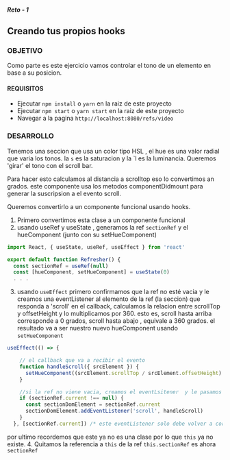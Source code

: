 ##### Reto - 1

## Creando tus propios hooks

### OBJETIVO

Como parte es este ejercicio  vamos controlar el tono de un elemento en base a su posicion.

#### REQUISITOS

* Ejecutar `npm install` o `yarn` en la raiz de este proyecto
* Ejecutar `npm start` o `yarn start` en la raiz de este proyecto
* Navegar a la pagina `http://localhost:8080/refs/video`

### DESARROLLO


Tenemos una seccion  que usa un color tipo HSL , el hue es una valor radial que varia los tonos. la `s` es la saturacion y la `l es la luminancia.
Queremos 'girar' el tono con el scroll bar.

Para hacer esto calculamos al distancia a scrolltop eso lo convertimos an grados.
este componente usa los metodos componentDidmount para generar la suscripsion a el evento scroll.

Queremos convertirlo a un componente funcional  usando hooks.

1. Primero convertimos esta clase a un componente funcional
2. usando useRef  y useState , generamos la ref  `sectionRef`  y el hueComponent (junto con su setHueComponent)

```js 
import React, { useState, useRef, useEffect } from 'react'

export default function Refresher() {
  const sectionRef = useRef(null)
  const [hueComponent, setHueComponent] = useState(0)
  . . . 
```

3.  usando `useEffect` primero confirmamos que la ref no esté vacia y le creamos una eventListener al elemento de la ref (la seccion) que responda a 'scroll' 
en el callback, calculamos la relacion entre scrollTop y offsetHeight  y lo multiplicamos por 360. esto es, scroll hasta arriba corresponde a 0 grados, scroll hasta abajo , equivale a 360 grados. el resultado va a ser nuestro  nuevo  hueComponent usando `setHueComponent` 

```js
useEffect(() => {

    // el callback que va a recibir el evento
    function handleScroll({ srcElement }) {
      setHueComponent((srcElement.scrollTop / srcElement.offsetHeight) * 360)
    }

    //si la ref no viene vacia, creamos el eventLsitener  y le pasamos el callback
    if (sectionRef.current !== null) {
      const sectionDomElement = sectionRef.current
      sectionDomElement.addEventListener('scroll', handleScroll)
    }
  }, [sectionRef.current]) /* este eventListener solo debe volver a correrse si cambia la seccion*/
```

por ultimo recordemos que este ya no es una clase por lo que `this` ya no existe. 
4. Quitamos la referencia a `this` de la ref  `this.sectionRef` es ahora `sectionRef`




